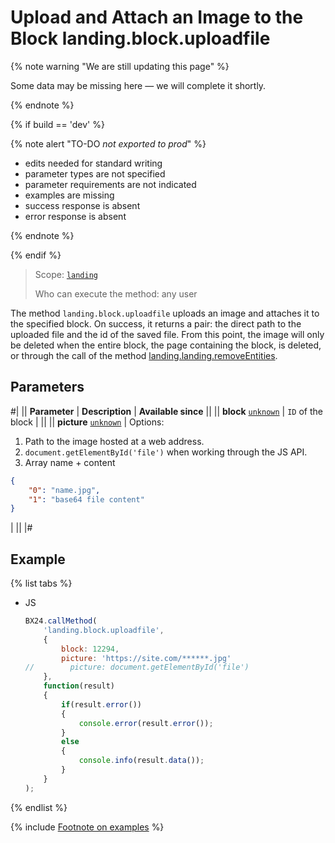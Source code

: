 # Upload and Attach an Image to the Block landing.block.uploadfile

{% note warning "We are still updating this page" %}

Some data may be missing here — we will complete it shortly.

{% endnote %}

{% if build == 'dev' %}

{% note alert "TO-DO _not exported to prod_" %}

- edits needed for standard writing
- parameter types are not specified
- parameter requirements are not indicated
- examples are missing
- success response is absent
- error response is absent

{% endnote %}

{% endif %}

> Scope: [`landing`](../../../scopes/permissions.md)
>
> Who can execute the method: any user

The method `landing.block.uploadfile` uploads an image and attaches it to the specified block. On success, it returns a pair: the direct path to the uploaded file and the id of the saved file. From this point, the image will only be deleted when the entire block, the page containing the block, is deleted, or through the call of the method [landing.landing.removeEntities](../../page/methods/landing-landing-remove-entities.md).

## Parameters

#|
|| **Parameter** | **Description** | **Available since** ||
|| **block**
[`unknown`](../../../data-types.md) | `ID` of the block | ||
|| **picture**
[`unknown`](../../../data-types.md) | Options:
1. Path to the image hosted at a web address.
2. `document.getElementById('file')` when working through the JS API.
3. Array name + content
```json
{
    "0": "name.jpg",
    "1": "base64 file content"
}
``` 
| ||
|#

## Example

{% list tabs %}

- JS

    ```js
    BX24.callMethod(
        'landing.block.uploadfile',
        {
            block: 12294,
            picture: 'https://site.com/******.jpg'
    //        picture: document.getElementById('file')
        },
        function(result)
        {
            if(result.error())
            {
                console.error(result.error());
            }
            else
            {
                console.info(result.data());
            }
        }
    );
    ```

{% endlist %}

{% include [Footnote on examples](../../../../_includes/examples.md) %}